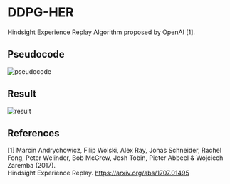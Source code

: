 # DDPG-HER

Hindsight Experience Replay Algorithm proposed by OpenAI [1].

## Pseudocode

![pseudocode](../../assets/her_pseudocode.png)

## Result

![result](assets/result.png)

## References

[1] Marcin Andrychowicz, Filip Wolski, Alex Ray, Jonas Schneider, Rachel Fong, Peter Welinder, Bob McGrew, Josh Tobin,
Pieter Abbeel & Wojciech Zaremba (2017). \
Hindsight Experience Replay. https://arxiv.org/abs/1707.01495
